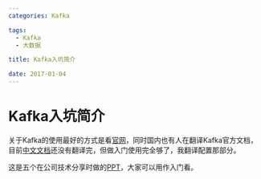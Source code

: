 ```yaml
---
categories: Kafka

tags: 
  - Kafka
  - 大数据

title: Kafka入坑简介

date: 2017-01-04
---
```


# Kafka入坑简介

关于Kafka的使用最好的方式是看[官网](http://kafka.apache.org/)，同时国内也有人在翻译Kafka官方文档，目前[中文文档](http://www.apache.wiki/display/Kafka)还没有翻译完，但做入门使用完全够了，我翻译配置那部分。

这是五个在公司技术分享时做的[PPT](http://112.74.53.168/ppt/kafka)，大家可以用作入门看。